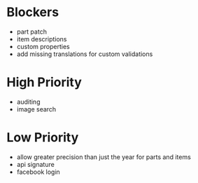 # Blockers

* part patch
* item descriptions
* custom properties
* add missing translations for custom validations

# High Priority

* auditing
* image search

# Low Priority

* allow greater precision than just the year for parts and items
* api signature
* facebook login
